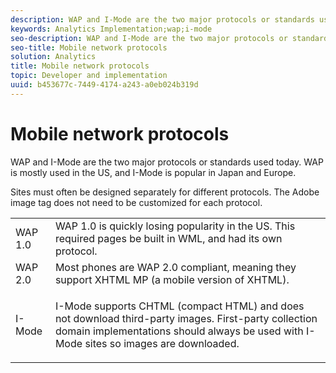 ```yaml
---
description: WAP and I-Mode are the two major protocols or standards used today. WAP is mostly used in the US, and I-Mode is popular in Japan and Europe.
keywords: Analytics Implementation;wap;i-mode
seo-description: WAP and I-Mode are the two major protocols or standards used today. WAP is mostly used in the US, and I-Mode is popular in Japan and Europe.
seo-title: Mobile network protocols
solution: Analytics
title: Mobile network protocols
topic: Developer and implementation
uuid: b453677c-7449-4174-a243-a0eb024b319d
---
```


# Mobile network protocols

WAP and I-Mode are the two major protocols or standards used today. WAP is mostly used in the US, and I-Mode is popular in Japan and Europe.

 Sites must often be designed separately for different protocols. The Adobe image tag does not need to be customized for each protocol.

<table id="table_EBE71664615F48E28B05C767ABDA062B"> 
 <tbody> 
  <tr> 
   <td colname="col1"> WAP 1.0 </td> 
   <td colname="col2"> WAP 1.0 is quickly losing popularity in the US. This required pages be built in WML, and had its own protocol. </td> 
  </tr> 
  <tr> 
   <td colname="col1"> WAP 2.0 </td> 
   <td colname="col2"> Most phones are WAP 2.0 compliant, meaning they support XHTML MP (a mobile version of XHTML). </td> 
  </tr> 
  <tr> 
   <td colname="col1"> I-Mode </td> 
   <td colname="col2"> <p> I-Mode supports CHTML (compact HTML) and does not download third-party images. First-party collection domain implementations should always be used with I-Mode sites so images are downloaded. </p> </td> 
  </tr> 
 </tbody> 
</table>

